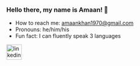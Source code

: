 ### Hello there, my name is Amaan! 👋

-  How to reach me: amaankhan1970@gmail.com 
-  Pronouns: he/him/his 
- Fun fact: I can fluently speak 3 languages


[<img src='https://cdn.jsdelivr.net/npm/simple-icons@3.0.1/icons/linkedin.svg' alt='linkedin' height='40'>](https://www.linkedin.com/in/https://www.linkedin.com/in/amaan-a-khan//) 
